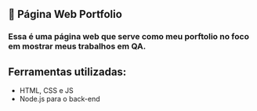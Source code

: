 ## 👜 Página Web Portfolio

### Essa é uma página web que serve como meu porftolio no foco em mostrar meus trabalhos em QA.

## Ferramentas utilizadas:
 - HTML, CSS e JS
 - Node.js para o back-end

